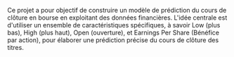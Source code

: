 Ce projet a pour objectif de construire un modèle de prédiction du cours de clôture en bourse en exploitant des données financières. L'idée centrale est d'utiliser un ensemble de caractéristiques spécifiques, à savoir Low (plus bas), High (plus haut), Open (ouverture), et Earnings Per Share (Bénéfice par action), pour élaborer une prédiction précise du cours de clôture des titres.
